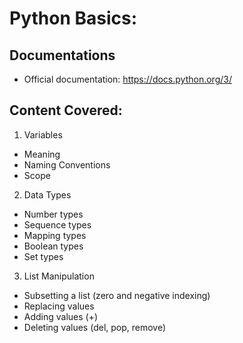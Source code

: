 # Python Basics:

## Documentations

* Official documentation: https://docs.python.org/3/

## Content Covered:

1. Variables

* Meaning
* Naming Conventions
* Scope

2. Data Types

* Number types
* Sequence types
* Mapping types
* Boolean types
* Set types

3. List Manipulation

* Subsetting a list (zero and negative indexing)
* Replacing values
* Adding values (+)
* Deleting values (del, pop, remove)

